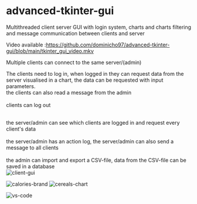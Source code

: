 # advanced-tkinter-gui


Multithreaded client server GUI with login system, charts and charts filtering and message communication between clients and server

Video available :https://github.com/dominicho97/advanced-tkinter-gui/blob/main/tkinter_gui_video.mkv

Multiple clients can connect to the same server/(admin) 

The clients need to log in, when logged in they can request data from the server visualised in a chart, 
the data can be requested with input parameters.
<br> the clients can also read a message from the admin<br>
<br> clients can log out<br>


<br> the server/admin can see which clients are logged in and request every client's data <br>
<br> the server/admin has an action log, the server/admin can also send a message to all clients<br>
<br> the admin can import and export a CSV-file, data from the CSV-file can be saved in a  database <br>
![client-gui](https://github.com/dominicho97/advanced-tkinter-gui/assets/43000003/049727a6-adf3-40f8-90ae-b03f0acb0406)

![calories-brand](https://github.com/dominicho97/advanced-tkinter-gui/assets/43000003/657a20e7-afdc-45c8-a5fd-4daec450b382)
![cereals-chart](https://github.com/dominicho97/advanced-tkinter-gui/assets/43000003/c9029b7d-fd1f-4a9d-acff-ddb9b9801a49)

![vs-code](https://github.com/dominicho97/advanced-tkinter-gui/assets/43000003/9f5ba3e8-4bd4-4979-82fc-abdd84700733)

